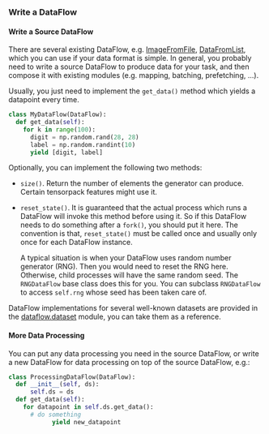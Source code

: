 
### Write a DataFlow

#### Write a Source DataFlow

There are several existing DataFlow, e.g. [ImageFromFile](../../modules/dataflow.html#tensorpack.dataflow.ImageFromFile),
[DataFromList](../../modules/dataflow.html#tensorpack.dataflow.DataFromList),
which you can use if your data format is simple.
In general, you probably need to write a source DataFlow to produce data for your task,
and then compose it with existing modules (e.g. mapping, batching, prefetching, ...).

Usually, you just need to implement the `get_data()` method which yields a datapoint every time.
```python
class MyDataFlow(DataFlow):
  def get_data(self):
    for k in range(100):
      digit = np.random.rand(28, 28)
      label = np.random.randint(10)
      yield [digit, label]
```

Optionally, you can implement the following two methods:

+ `size()`. Return the number of elements the generator can produce. Certain tensorpack features might use it.

+ `reset_state()`. It is guaranteed that the actual process which runs a DataFlow will invoke this method before using it.
	So if this DataFlow needs to do something after a `fork()`, you should put it here.
	The convention is that, `reset_state()` must be called once and usually only once for each DataFlow instance.

	A typical situation is when your DataFlow uses random number generator (RNG). Then you would need to reset the RNG here.
	Otherwise, child processes will have the same random seed. The `RNGDataFlow` base class does this for you.
	You can subclass `RNGDataFlow` to access `self.rng` whose seed has been taken care of.

DataFlow implementations for several well-known datasets are provided in the
[dataflow.dataset](../../modules/dataflow.dataset.html)
module, you can take them as a reference.

#### More Data Processing

You can put any data processing you need in the source DataFlow, or write a new DataFlow for data
processing on top of the source DataFlow, e.g.:

```python
class ProcessingDataFlow(DataFlow):
  def __init__(self, ds):
	  self.ds = ds
  def get_data(self):
    for datapoint in self.ds.get_data():
      # do something
			yield new_datapoint
```
